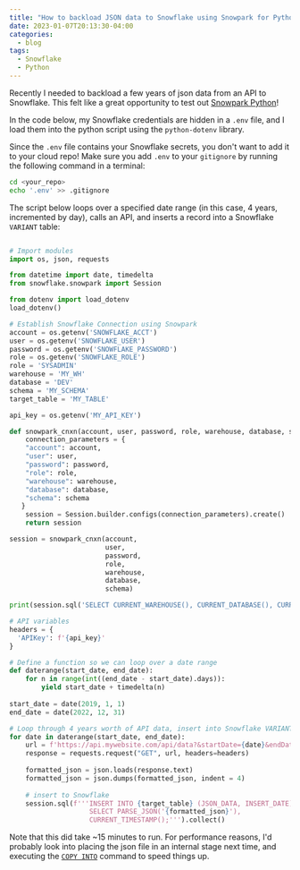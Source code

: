 ```yaml
---
title: "How to backload JSON data to Snowflake using Snowpark for Python"
date: 2023-01-07T20:13:30-04:00
categories:
  - blog
tags:
  - Snowflake
  - Python
---
```


Recently I needed to backload a few years of json data from an API to Snowflake. This felt like a great opportunity to test out [Snowpark Python](https://docs.snowflake.com/en/developer-guide/snowpark/python/index.html)!

In the code below, my Snowflake credentials are hidden in a `.env` file, and I load them into the python script using the `python-dotenv` library. 

Since the `.env` file contains your Snowflake secrets, you don't want to add it to your cloud repo! Make sure you add `.env` to your `gitignore` by running the following command in a terminal:

```bash
cd <your_repo>
echo '.env' >> .gitignore
```

The script below loops over a specified date range (in this case, 4 years, incremented by day), calls an API, and inserts a record into a Snowflake `VARIANT` table:

```py

# Import modules
import os, json, requests

from datetime import date, timedelta
from snowflake.snowpark import Session

from dotenv import load_dotenv
load_dotenv()

# Establish Snowflake Connection using Snowpark
account = os.getenv('SNOWFLAKE_ACCT')
user = os.getenv('SNOWFLAKE_USER')
password = os.getenv('SNOWFLAKE_PASSWORD')
role = os.getenv('SNOWFLAKE_ROLE')
role = 'SYSADMIN'
warehouse = 'MY_WH'
database = 'DEV'
schema = 'MY_SCHEMA'
target_table = 'MY_TABLE'

api_key = os.getenv('MY_API_KEY')

def snowpark_cnxn(account, user, password, role, warehouse, database, schema):
    connection_parameters = {
    "account": account,
    "user": user,
    "password": password,
    "role": role,
    "warehouse": warehouse,
    "database": database,
    "schema": schema
   }
    session = Session.builder.configs(connection_parameters).create()
    return session

session = snowpark_cnxn(account,
                        user,
                        password,
                        role,
                        warehouse,
                        database,
                        schema)

print(session.sql('SELECT CURRENT_WAREHOUSE(), CURRENT_DATABASE(), CURRENT_SCHEMA()').collect())

# API variables
headers = {
  'APIKey': f'{api_key}'
}

# Define a function so we can loop over a date range
def daterange(start_date, end_date):
    for n in range(int((end_date - start_date).days)):
        yield start_date + timedelta(n)
        
start_date = date(2019, 1, 1)
end_date = date(2022, 12, 31)

# Loop through 4 years worth of API data, insert into Snowflake VARIANT table
for date in daterange(start_date, end_date):
    url = f'https://api.mywebsite.com/api/data?&startDate={date}&endDate={date}'
    response = requests.request("GET", url, headers=headers)
    
    formatted_json = json.loads(response.text)
    formatted_json = json.dumps(formatted_json, indent = 4)
    
    # insert to Snowflake
    session.sql(f'''INSERT INTO {target_table} (JSON_DATA, INSERT_DATE)
                    SELECT PARSE_JSON('{formatted_json}'),
                    CURRENT_TIMESTAMP();''').collect()
```

Note that this did take ~15 minutes to run. For performance reasons, I'd probably look into placing the json file in an internal stage next time, and executing the [`COPY INTO`](https://docs.snowflake.com/en/sql-reference/sql/copy-into-table.html) command to speed things up.